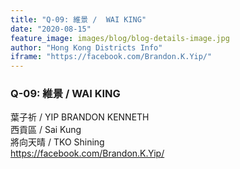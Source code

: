 ```yaml
---
title: "Q-09: 維景 /  WAI KING"
date: "2020-08-15"
feature_image: images/blog/blog-details-image.jpg
author: "Hong Kong Districts Info"
iframe: "https://facebook.com/Brandon.K.Yip/"
---
```


### Q-09: 維景 /  WAI KING  
葉子祈 /  YIP BRANDON KENNETH  
西貢區 / Sai Kung  
將向天晴 /  TKO Shining  
https://facebook.com/Brandon.K.Yip/
